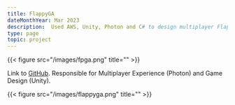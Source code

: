 ```yaml
---
title: FlappyGA
dateMonthYear: Mar 2023
description:  Used AWS, Unity, Photon and C# to design multiplayer Flappy Bird with FPGA Control input.
type: page
topic: project
---
```


{{< figure src="/images/fpga.png" title="" >}}

Link to [GitHub](https://github.com/johanjino/FlappyGA). Responsible for Multiplayer Experience (Photon) and Game Design (Unity).

{{< figure src="/images/flappyga.png" title="" >}}
